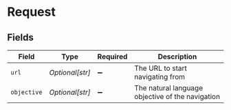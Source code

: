 # Request


## Fields

| Field                                            | Type                                             | Required                                         | Description                                      |
| ------------------------------------------------ | ------------------------------------------------ | ------------------------------------------------ | ------------------------------------------------ |
| `url`                                            | *Optional[str]*                                  | :heavy_minus_sign:                               | The URL to start navigating from                 |
| `objective`                                      | *Optional[str]*                                  | :heavy_minus_sign:                               | The natural language objective of the navigation |
